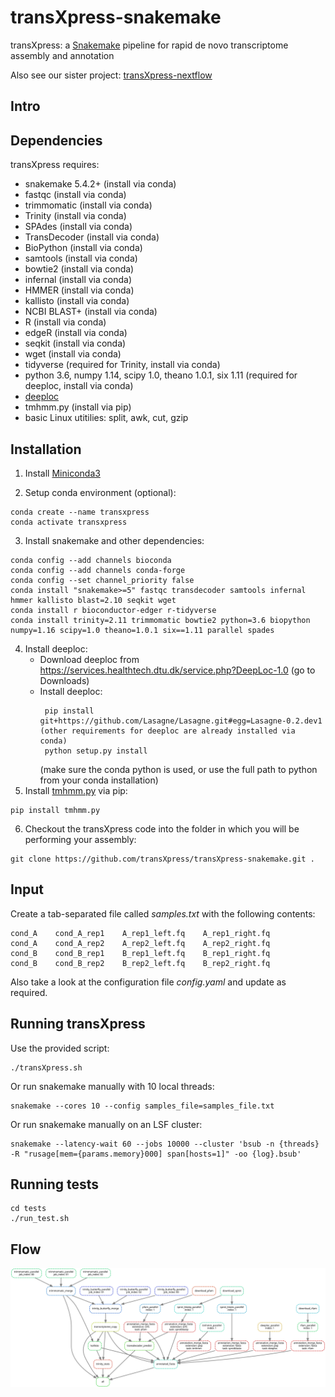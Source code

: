 # transXpress-snakemake
transXpress: a [Snakemake](https://snakemake.readthedocs.io/en/stable/) pipeline for rapid de novo transcriptome assembly and annotation

Also see our sister project: [transXpress-nextflow](https://github.com/transXpress/transXpress-nextflow)

## Intro

## Dependencies

transXpress requires:
* snakemake 5.4.2+ (install via conda)
* fastqc (install via conda)
* trimmomatic (install via conda)
* Trinity (install via conda)
* SPAdes (install via conda)
* TransDecoder (install via conda)
* BioPython (install via conda)
* samtools (install via conda)
* bowtie2 (install via conda)
* infernal (install via conda)
* HMMER (install via conda)
* kallisto (install via conda)
* NCBI BLAST+ (install via conda)
* R (install via conda)
* edgeR (install via conda)
* seqkit (install via conda)
* wget (install via conda)
* tidyverse (required for Trinity, install via conda)
* python 3.6, numpy 1.14, scipy 1.0, theano 1.0.1, six 1.11 (required for deeploc, install via conda)
* [deeploc](https://services.healthtech.dtu.dk/service.php?DeepLoc-1.0)
* tmhmm.py (install via pip)
* basic Linux utitilies: split, awk, cut, gzip

## Installation

1. Install [Miniconda3](https://conda.io/en/latest/miniconda.html)

2. Setup conda environment (optional):
~~~~
conda create --name transxpress
conda activate transxpress
~~~~

3. Install snakemake and other dependencies:  
~~~~
conda config --add channels bioconda
conda config --add channels conda-forge
conda config --set channel_priority false
conda install "snakemake>=5" fastqc transdecoder samtools infernal hmmer kallisto blast=2.10 seqkit wget
conda install r bioconductor-edger r-tidyverse 
conda install trinity=2.11 trimmomatic bowtie2 python=3.6 biopython numpy=1.16 scipy=1.0 theano=1.0.1 six==1.11 parallel spades
~~~~
4. Install deeploc:
      * Download deeploc from https://services.healthtech.dtu.dk/service.php?DeepLoc-1.0 (go to Downloads)
      * Install deeploc: 
        ~~~~
         pip install git+https://github.com/Lasagne/Lasagne.git#egg=Lasagne-0.2.dev1 (other requirements for deeploc are already installed via conda)
         python setup.py install
        ~~~~
        (make sure the conda python is used, or use the full path to python from your conda installation)
5. Install [tmhmm.py](https://github.com/dansondergaard/tmhmm.py) via pip:
~~~~
pip install tmhmm.py
~~~~

6. Checkout the transXpress code into the folder in which you will be performing your assembly:
~~~~
git clone https://github.com/transXpress/transXpress-snakemake.git .
~~~~

## Input

Create a tab-separated file called *samples.txt* with the following contents:
~~~
cond_A    cond_A_rep1    A_rep1_left.fq    A_rep1_right.fq
cond_A    cond_A_rep2    A_rep2_left.fq    A_rep2_right.fq
cond_B    cond_B_rep1    B_rep1_left.fq    B_rep1_right.fq
cond_B    cond_B_rep2    B_rep2_left.fq    B_rep2_right.fq
~~~

Also take a look at the configuration file *config.yaml* and update as required.

## Running transXpress

Use the provided script:
~~~~
./transXpress.sh
~~~~

Or run snakemake manually with 10 local threads:
~~~~
snakemake --cores 10 --config samples_file=samples_file.txt
~~~~

Or run snakemake manually on an LSF cluster:
~~~~
snakemake --latency-wait 60 --jobs 10000 --cluster 'bsub -n {threads} -R "rusage[mem={params.memory}000] span[hosts=1]" -oo {log}.bsub'
~~~~

## Running tests
~~~~
cd tests
./run_test.sh
~~~~


## Flow

![The directed acyclic execution DAG of transXpress-snakemake-trinity](./tests/dag.svg )
